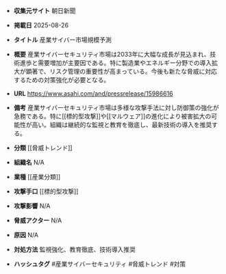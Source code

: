 - **収集元サイト**
朝日新聞

- **掲載日**
2025-08-26

- **タイトル**
産業サイバー市場規模予測

- **概要**
産業サイバーセキュリティ市場は2033年に大幅な成長が見込まれ、技術進歩と需要増加が主要因である。特に製造業やエネルギー分野での導入拡大が顕著で、リスク管理の重要性が高まっている。今後も新たな脅威に対応するための対策強化が必要となる。

- **URL**
https://www.asahi.com/and/pressrelease/15986616

- **備考**
産業サイバーセキュリティ市場は多様な攻撃手法に対し防御策の強化が急務である。特に[[標的型攻撃]]や[[マルウェア]]の進化により被害拡大の可能性が高い。組織は継続的な監視と教育を徹底し、最新技術の導入を推奨する。

- **分類**
[[脅威トレンド]]

- **組織名**
N/A

- **業種**
[[産業分類]]

- **攻撃手口**
[[標的型攻撃]]

- **攻撃影響**
N/A

- **脅威アクター**
N/A

- **原因**
N/A

- **対処方法**
監視強化、教育徹底、技術導入推奨

- **ハッシュタグ**
#産業サイバーセキュリティ #脅威トレンド #対策
